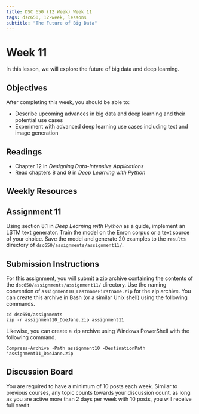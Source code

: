```yaml
---
title: DSC 650 (12 Week) Week 11
tags: dsc650, 12-week, lessons
subtitle: "The Future of Big Data"
---
```


# Week 11

In this lesson, we will explore the future of big data and deep learning. 

## Objectives

After completing this week, you should be able to:

* Describe upcoming advances in big data and deep learning and their potential use cases
* Experiment with advanced deep learning use cases including text and image generation

## Readings

* Chapter 12 in *Designing Data-Intensive Applications*
* Read chapters 8 and 9 in *Deep Learning with Python*

## Weekly Resources

## Assignment 11

Using section 8.1 in *Deep Learning with Python* as a guide, implement an LSTM text generator. Train the model on the Enron corpus or a text source of your choice. Save the model and generate 20 examples to the `results` directory of `dsc650/assignments/assignment11/`.

## Submission Instructions

For this assignment, you will submit a zip archive containing the contents of the `dsc650/assignments/assignment11/` directory. Use the naming convention of `assignment10_LastnameFirstname.zip` for the zip archive. You can create this archive in Bash (or a similar Unix shell) using the following commands. 

```shell
cd dsc650/assignments
zip -r assignment10_DoeJane.zip assignment11
```

Likewise, you can create a zip archive using Windows PowerShell with the following command. 

```shell
Compress-Archive -Path assignment10 -DestinationPath 'assignment11_DoeJane.zip
```

## Discussion Board

You are required to have a minimum of 10 posts each week.  Similar to previous courses, any topic counts towards your discussion count, as long as you are active more than 2 days per week with 10 posts, you will receive full credit. 
